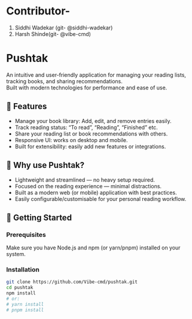 # Contributor- 
1. Siddhi Wadekar (git-  @siddhi-wadekar)
2. Harsh Shinde(git- @vibe-cmd)

# Pushtak

An intuitive and user-friendly application for managing your reading lists, tracking books, and sharing recommendations.  
Built with modern technologies for performance and ease of use.

## 🚀 Features

- Manage your book library: Add, edit, and remove entries easily.  
- Track reading status: “To read”, “Reading”, “Finished” etc.  
- Share your reading list or book recommendations with others.  
- Responsive UI: works on desktop and mobile.  
- Built for extensibility: easily add new features or integrations.

## 💪 Why use Pushtak?

- Lightweight and streamlined — no heavy setup required.  
- Focused on the reading experience — minimal distractions.  
- Built as a modern web (or mobile) application with best practices.  
- Easily configurable/customisable for your personal reading workflow.

## 🧰 Getting Started

### Prerequisites  
Make sure you have Node.js and npm (or yarn/pnpm) installed on your system.

### Installation  
```bash
git clone https://github.com/Vibe-cmd/pushtak.git
cd pushtak
npm install
# or:
# yarn install
# pnpm install
